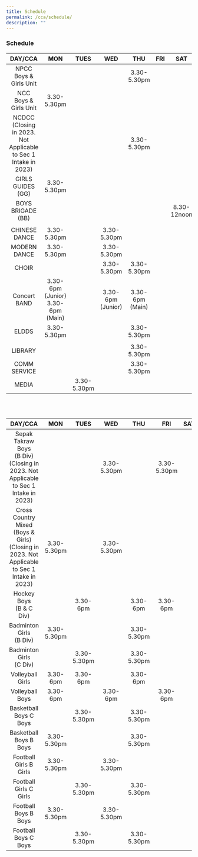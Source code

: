 ```yaml
---
title: Schedule
permalink: /cca/schedule/
description: ""
---
```

### Schedule

| DAY/CCA 	| MON 	| TUES 	| WED 	| THU 	| FRI 	| SAT 	|
|:---:	|:---:	|:---:	|:---:	|:---:	|:---:	|:---:	|
| NPCC <br> Boys & Girls Unit	|   	|   	|   	| 3.30-5.30pm 	|   	|   	|
| NCC <br> Boys & Girls Unit	| 3.30-5.30pm 	|   	|   	|   	|   	|   	|
| NCDCC (Closing in 2023. Not Applicable to Sec 1 Intake in 2023) |   	|   	|   	| 3.30-5.30pm 	|   	|   	|
| GIRLS GUIDES (GG) 	| 3.30-5.30pm 	|   	|   	|   	|   	|   	|
| BOYS BRIGADE (BB) 	|   	|   	|   	|   	|   	| 8.30-12noon 	|
|   	|   	|   	|   	|   	|   	|   	|
| CHINESE DANCE 	| 3.30-5.30pm 	|   	| 3.30-5.30pm	|   	|   	|   	|
| MODERN DANCE 	| 3.30-5.30pm 	|   	| 3.30-5.30pm 	|   	|   	|   	|
| CHOIR 	|   	|  	| 3.30-5.30pm 	| 3.30-5.30pm 	|   	|   	|
| Concert BAND 	| 3.30-6pm (Junior) <br> 3.30-6pm (Main) 	|   	| 3.30-6pm (Junior) 	| 3.30-6pm (Main)  	|   	|   	|
| ELDDS 	| 3.30-5.30pm 	|   	| 	|  3.30-5.30pm 	|   	|   	|
|   	|   	|   	|   	|   	|   	|   	|
| LIBRARY 	|   	|   	|   	| 3.30-5.30pm 	|   	|   	|
| COMM SERVICE 	|   	|   	|   	| 3.30-5.30pm 	|   	|   	|
| MEDIA 	|   	|  3.30-5.30pm 	|   	|  	|   	|   	|

<br><br>

| DAY/CCA 	| MON 	| TUES 	| WED 	| THU 	| FRI 	| SAT 	|
|:---:	|:---:	|:---:	|:---:	|:---:	|:---:	|:---:	|
| Sepak Takraw<br>Boys<br>(B Div) (Closing in 2023. Not Applicable to Sec 1 Intake in 2023)	|  	|   	| 3.30-5.30pm 	|   	|   3.30-5.30pm	|   	|
| Cross Country<br>Mixed (Boys & Girls)<br>(Closing in 2023. Not Applicable to Sec 1 Intake in 2023)  	| 3.30-5.30pm 	|   	| 3.30-5.30pm 	|   	|   	|   	|
| Hockey Boys<br>(B & C Div) 	|  	|  3.30-6pm 	|   	| 3.30-6pm 	|  3.30-6pm 	|   	|
| Badminton Girls<br>(B Div) 	|   3.30-5.30pm	| 	|   	| 3.30-5.30pm 	|   	|   	|
| Badminton Girls<br>(C Div) 	|   	| 3.30-5.30pm 	|   	| 3.30-5.30pm 	|   	|   	|
| Volleyball Girls<br> 	|  3.30-6pm 	| 3.30-6pm 	|   	| 3.30-6pm 	|   	|   	|
| Volleyball Boys<br> 	|  3.30-6pm 	| 	|  3.30-6pm  	|  	| 3.30-6pm  	|   	|
| Basketball Boys C Boys<br> 	|   	| 3.30-5.30pm 	|   	| 3.30-5.30pm 	|   	|   	|
| Basketball Boys B Boys<br> 	| 3.30-5.30pm 	|  	|   	| 3.30-5.30pm 	|   	|   	|
| Football Girls B Girls<br> 	|  3.30-5.30pm 	|	| 3.30-5.30pm  	|  	|   	|   	|
| Football Girls C Girls<br> 	|  |  3.30-5.30pm		|  |3.30-5.30pm |   	|   	|
| Football Boys B Boys<br> 	|  3.30-5.30pm 	| 	|  3.30-5.30pm  	|  	| 	|   	|
| Football Boys C Boys<br> 	| | 3.30-5.30pm	| 	| 3.30-5.30pm 	|  	|   	|
